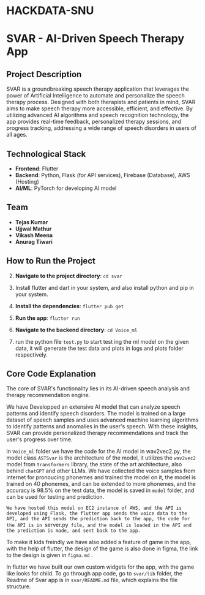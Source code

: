# HACKDATA-SNU


# SVAR - AI-Driven Speech Therapy App

## Project Description

SVAR is a groundbreaking speech therapy application that leverages the power of Artificial Intelligence to automate and personalize the speech therapy process. Designed with both therapists and patients in mind, SVAR aims to make speech therapy more accessible, efficient, and effective. By utilizing advanced AI algorithms and speech recognition technology, the app provides real-time feedback, personalized therapy sessions, and progress tracking, addressing a wide range of speech disorders in users of all ages.

## Technological Stack

- **Frontend**: Flutter
- **Backend**: Python, Flask (for API services), Firebase (Database), AWS (Hosting)
- **AI/ML**: PyTorch for developing AI model

## Team

- **Tejas Kumar** 
- **Ujjwal Mathur** 
- **Vikash Meena** 
- **Anurag Tiwari** 

## How to Run the Project

2. **Navigate to the project directory**: `cd svar`
3. Install flutter and dart in your system, and also install python and pip in your system.
4. **Install the dependencies**: `flutter pub get`
5. **Run the app**: `flutter run`   

6. **Navigate to the backend directory**: `cd Voice_ml`
7. run the python file `test.py` to start test ing the ml model on the given data, it will generate the test data and plots in logs and plots folder respectively.


## Core Code Explanation

The core of SVAR's functionality lies in its AI-driven speech analysis and therapy recommendation engine. 

We have Developped an extensive AI model that can analyze speech patterns and identify speech disorders. The model is trained on a large dataset of speech samples and uses advanced machine learning algorithms to identify patterns and anomalies in the user's speech. With these insights, SVAR can provide personalized therapy recommendations and track the user's progress over time.

in `Voice_ml` folder we have the code for the AI model in wav2vec2.py, the model class `ASTSvar` is the architecture of the model, it utilizes the `wav2vec2` model from `transformers` library, the state of the art architecture, also behind `chatGPT` and other LLMs. We have collected the voice samples from internet for pronoucing phonemes and trained the model on it, the model is trained on 40 phonemes, and can be extended to more phonemes, and the accuracy is 98.5% on the test data, the model is saved in `model` folder, and can be used for testing and prediction.

`We have hosted this model on EC2 instance of AWS, and the API is developed using Flask, the flutter app sends the voice data to the API, and the API sends the prediction back to the app, the code for the API is in `server.py` file, and the model is loaded in the API and the prediction is made, and sent back to the app.`

To make it kids freindly we have also added a feature of game in the app, with the help of flutter, the design of the game is also done in figma, the link to the design is given in `figma.md` .

In flutter we have built our own custom widgets for the app, with the game like looks for child.
To go through app code, go to `svar/lib` folder, the Readme of Svar app is in `svar/README.md` file, which explains the file structure. 